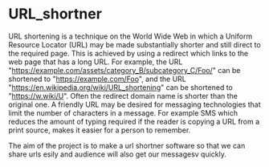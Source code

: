 # URL_shortner
URL shortening is a technique on the World Wide Web in which a Uniform Resource Locator (URL) may be made substantially shorter and still direct to the required page. This is achieved by using a redirect which links to the web page that has a long URL. For example, the URL "https://example.com/assets/category_B/subcategory_C/Foo/" can be shortened to "https://example.com/Foo", and the URL "https://en.wikipedia.org/wiki/URL_shortening" can be shortened to "https://w.wiki/U". Often the redirect domain name is shorter than the original one. 
A friendly URL may be desired for messaging technologies that limit the number of characters in a message.
For example SMS which reduces  the amount of typing required if the reader is copying a URL from a print source, makes it easier for a person to remember.

The aim of the project is to make a url shortner software so that we can share urls esily and audience will also get our messagesv quickly.
